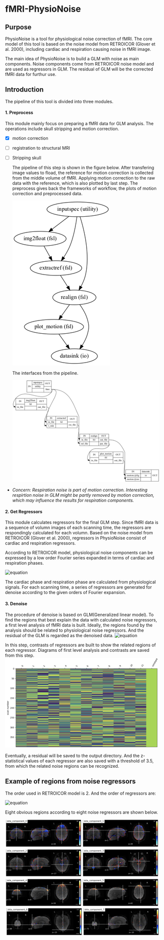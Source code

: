 # fMRI-PhysioNoise

## Purpose

PhysioNoise is a tool for physiological noise correction of fMRI. The core model of this tool is based on the noise model from RETROICOR (Glover et al. 2000), including cardiac and respiration causing noise in fMRI image.

The main idea of PhysioNoise is to build a GLM with noise as main components. Noise components come from RETROICOR noise model and are used as regressors in GLM. The residual of GLM will be the corrected fMRI data for furthur use.

## Introduction

The pipeline of this tool is divided into three modules.

#### 1. Preprocess

   This module mainly focus on preparing a fMRI data for GLM analysis. The operations include skull stripping and motion correction.

- [X] motion correction
- [ ] registration to structural MRI
- [ ] Stripping skull

  The pipeline of this step is shown in the figure below. After transfering image values to fload, the reference for motion correction is collected from the middle volume of fMRI. Applying motion correction to the raw data with the reference, which is also plotted by last step. The preprocess gives back the frameworks of workflow, the plots of motion correction and preprocessed data.

  ![1658736300888](image/README/1658736300888.png)

  The interfaces from the pipeline.

  ![1658736278731](image/README/1658736278731.png)

- *Concern: Respiration noise is part of motion correction. Interesting respirtion noise in GLM might be partly removed by motion correction, which may influence the results for respiration components.*

#### 2. Get Regressors

   This module calculates regressors for the final GLM step. Since fMRI data is a sequence of volumn images of each scanning time, the regressors are respondingly calculated for each volumn. Based on the noise model from RETROICOR (Glover et al. 2000), regressors in PhysioNoise consist of cardiac and respiration regressors.

   According to RETROICOR model, physiological noise components can be expressed by a low order Fourier series expanded in terms of cardiac and respiration phases.

   ![equation](http://www.sciweavers.org/upload/Tex2Img_1658742331/render.png)

   The cardiac phase and respiration phase are calculated from physiological signals. For each scanning time, a series of regressors are generated for denoise according to the given orders of Fourier expansion.

#### 3. Denoise

   The procedure of denoise is based on GLM(Generalized linear model). To find the regions that best explain the data with calculated noise regressors, a first level analysis of fMRI data is built. Ideally, the regions found by the analysis should be related to physiological noise regressors. And the residual of the GLM is regarded as the denoised data.
   ![equation](http://www.sciweavers.org/upload/Tex2Img_1658739209/render.png)

   In this step, contrasts of regressors are built to show the related regions of each regressor. Diagrams of first level analysis and contrasts are saved from this step.
   ![1658741230644](image/README/1658741230644.png)

   Eventually, a residual will be saved to the output directory. And the z-statistical values of each regressor are also saved with a threshold of 3.5, from which the related noise regions can be recognized.

## Example of regions from noise regressors

   The order used in RETROICOR model is 2. And the order of regressors are:

   ![equation](http://www.sciweavers.org/upload/Tex2Img_1658740587/render.png)

   Eight obvious regions according to eight noise regressors are shown below.

   ![1658740784163](image/README/1658740784163.png)
